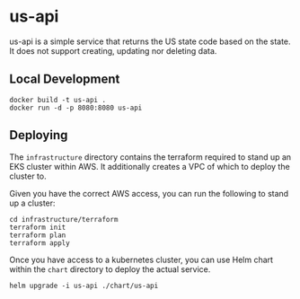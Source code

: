 # us-api

us-api is a simple service that returns the US state code based on the state. It
does not support creating, updating nor deleting data.

## Local Development

```
docker build -t us-api .
docker run -d -p 8080:8080 us-api
```

## Deploying

The `infrastructure` directory contains the terraform required to stand up an
EKS cluster within AWS. It additionally creates a VPC of which to deploy the cluster
to.

Given you have the correct AWS access, you can run the following to stand up a cluster:

```
cd infrastructure/terraform
terraform init
terraform plan
terraform apply
```

Once you have access to a kubernetes cluster, you can use Helm chart within the `chart` directory to deploy the actual service.

```
helm upgrade -i us-api ./chart/us-api
```
